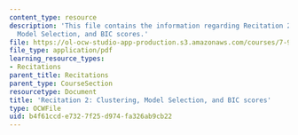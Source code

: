 ```yaml
---
content_type: resource
description: 'This file contains the information regarding Recitation 2: Clustering,
  Model Selection, and BIC scores.'
file: https://ol-ocw-studio-app-production.s3.amazonaws.com/courses/7-91j-foundations-of-computational-and-systems-biology-spring-2014/b4f61ccde7327f25d974fa326ab9cb22_MIT7_91JS14_Rec_2-14-14.pdf
file_type: application/pdf
learning_resource_types:
- Recitations
parent_title: Recitations
parent_type: CourseSection
resourcetype: Document
title: 'Recitation 2: Clustering, Model Selection, and BIC scores'
type: OCWFile
uid: b4f61ccd-e732-7f25-d974-fa326ab9cb22
---
```

